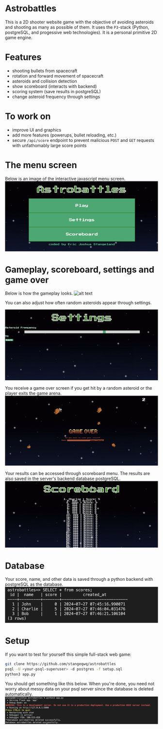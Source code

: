# Astrobattles
This is a 2D shooter website game with the objective of avoiding asteroids and shooting as many as possible of them. It uses the `P3`-stack (Python, postgreSQL, and progessive web technologies). It is a personal primitive 2D game engine.
# Features
- shooting bullets from spacecraft
- rotation and forward movement of spacecraft
- asteroids and collision detection
- show scoreboard (interacts with backend)
- scoring system (save results in postgreSQL)
- change asteroid frequency through settings
# To work on
- improve UI and graphics
- add more features (powerups, bullet reloading, etc.)
- secure `/api/score` endpoint to prevent malicious `POST` and `GET` requests with unfathomably large score points

# The menu screen
Below is an image of the interactive javascript menu screen.
![alt text](https://github.com/stangeqwq/astrobattles/blob/main/static/assets/start.png)
# Gameplay, scoreboard, settings and game over
Below is how the gameplay looks.
![alt text](https://github.com/stangeqwq/astrobattles/blob/main/static/assets/gameplay.gif)

You can also adjust how often random asteroids appear through settings.

![alt text](https://github.com/stangeqwq/astrobattles/blob/main/static/assets/asteroidFrequency.png)

You receive a game over screen if you get hit by a random asteroid or the player exits the game arena.
![alt text](https://github.com/stangeqwq/astrobattles/blob/main/static/assets/GameOverAsteroid.png)

Your results can be accessed through scoreboard menu. The results are also saved in the server's backend database postgreSQL.
![alt text](https://github.com/stangeqwq/astrobattles/blob/main/static/assets/scoreboard.png)


# Database
Your score, name, and other data is saved through a python backend with postgreSQL as the database.
![alt text](https://github.com/stangeqwq/astrobattles/blob/main/static/assets/backend.png)

# Setup
If you want to test for yourself this simple full-stack web game:
```bash
git clone https://github.com/stangeqwq/astrobattles
psql -U <your-psql-superuser> -d postgres -f setup.sql
python3 app.py
```

You should get something like this below. When you're done, you need not worry about messy data on your psql server since the database is deleted automatically.
![alt text](https://github.com/stangeqwq/astrobattles/blob/main/static/assets/dynamicdatabasedeletion.png)

